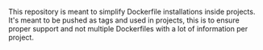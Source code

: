 This repository is meant to simplify Dockerfile installations inside projects.
It's meant to be pushed as tags and used in projects, this is to ensure proper support and not multiple Dockerfiles with a lot of information per project.
